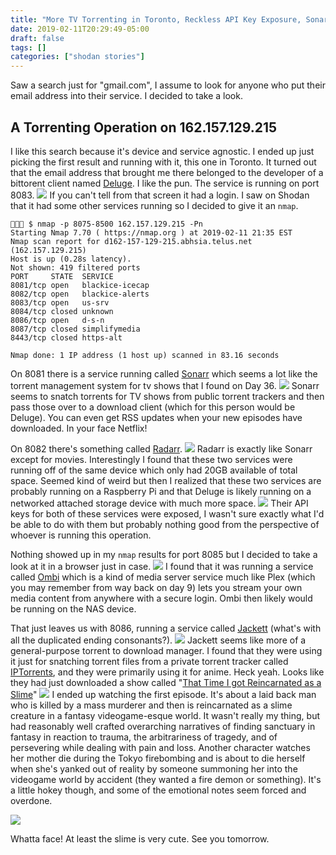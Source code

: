 ```yaml
---
title: "More TV Torrenting in Toronto, Reckless API Key Exposure, Sonarr, Radarr, Jackett, Ombi, and Deluge"
date: 2019-02-11T20:29:49-05:00
draft: false
tags: []
categories: ["shodan stories"]
---
```


Saw a search just for "gmail.com", I assume to look for anyone who put their email address into their service. I decided to take a look.

## A Torrenting Operation on 162.157.129.215
I like this search because it's device and service agnostic. I ended up just picking the first result and running with it, this one in Toronto. It turned out that the email address that brought me there belonged to the developer of a bittorent client named [Deluge](https://en.wikipedia.org/wiki/Deluge_(software)). I like the pun. The service is running on port 8083.
![](/images/100Days/Day39/deluge.png)
If you can't tell from that screen it had a login. I saw on Shodan that it had some other services running so I decided to give it an `nmap`.

```
👻🌵🔮 $ nmap -p 8075-8500 162.157.129.215 -Pn
Starting Nmap 7.70 ( https://nmap.org ) at 2019-02-11 21:35 EST
Nmap scan report for d162-157-129-215.abhsia.telus.net (162.157.129.215)
Host is up (0.28s latency).
Not shown: 419 filtered ports
PORT     STATE  SERVICE
8081/tcp open   blackice-icecap
8082/tcp open   blackice-alerts
8083/tcp open   us-srv
8084/tcp closed unknown
8086/tcp open   d-s-n
8087/tcp closed simplifymedia
8443/tcp closed https-alt

Nmap done: 1 IP address (1 host up) scanned in 83.16 seconds
```
On 8081 there is a service running called [Sonarr](https://sonarr.tv/) which seems a lot like the torrent management system for tv shows that I found on Day 36.
![](/images/100Days/Day39/sonarr.png)
Sonarr seems to snatch torrents for TV shows from public torrent trackers and then pass those over to a download client (which for this person would be Deluge). You can even get RSS updates when your new episodes have downloaded. In your face Netflix!

On 8082 there's something called [Radarr](https://radarr.video/).
![](/images/100Days/Day39/radarr.png)
Radarr is exactly like Sonarr except for movies. Interestingly I found that these two services were running off of the same device which only had 20GB available of total space. Seemed kind of weird but then I realized that these two services are probably running on a Raspberry Pi and that Deluge is likely running on a networked attached storage device with much more space.
![](/images/100Days/Day39/radarr3.png)
Their API keys for both of these services were exposed, I wasn't sure exactly what I'd be able to do with them but probably nothing good from the perspective of whoever is running this operation.

Nothing showed up in my `nmap` results for port 8085 but I decided to take a look at it in a browser just in case.
![](/images/100Days/Day39/ombi2.png)
I found that it was running a service called [Ombi](https://ombi.io/) which is a kind of media server service much like Plex (which you may remember from way back on day 9) lets you stream your own media content from anywhere with a secure login. Ombi then likely would be running on the NAS device.

That just leaves us with 8086, running a service called [Jackett](https://github.com/Jackett/Jackett) (what's with all the duplicated ending consonants?).
![](/images/100Days/Day39/jackett.png)
Jackett seems like more of a general-purpose torrent to download manager. I found that they were using it just for snatching torrent files from a private torrent tracker called [IPTorrents](https://iptorrents.com/login.php), and they were primarily using it for anime. Heck yeah. Looks like they had just downloaded a show called "[That Time I got Reincarnated as a Slime](https://en.wikipedia.org/wiki/That_Time_I_Got_Reincarnated_as_a_Slime)"
![](/images/100Days/Day39/slime.png)
I ended up watching the first episode. It's about a laid back man who is killed by a mass murderer and then is reincarnated as a slime creature in a fantasy videogame-esque world. It wasn't really my thing, but had reasonably well crafted overarching narratives of finding sanctuary in fantasy in reaction to trauma, the arbitrariness of tragedy, and of persevering while dealing with pain and loss. Another character watches her mother die during the Tokyo firebombing and is about to die herself when she's yanked out of reality by someone summoning her into the videogame world by accident (they wanted a fire demon or something). It's a little hokey though, and some of the emotional notes seem forced and overdone.

![](/images/100Days/Day39/slime2.png)

Whatta face! At least the slime is very cute. See you tomorrow.
